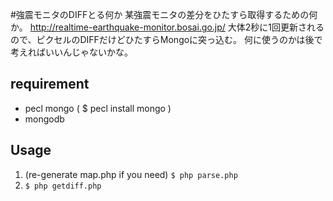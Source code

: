 #強震モニタのDIFFとる何か
某強震モニタの差分をひたすら取得するための何か。
http://realtime-earthquake-monitor.bosai.go.jp/
大体2秒に1回更新されるので、ピクセルのDIFFだけどひたすらMongoに突っ込む。
何に使うのかは後で考えればいいんじゃないかな。

## requirement
* pecl mongo ( $ pecl install mongo )
* mongodb

## Usage
1. (re-generate map.php if you need) ``$ php parse.php``
1. ``$ php getdiff.php``
